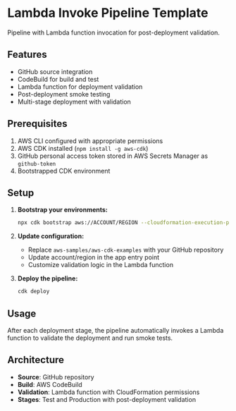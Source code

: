 # Lambda Invoke Pipeline Template

Pipeline with Lambda function invocation for post-deployment validation.

## Features

- GitHub source integration
- CodeBuild for build and test
- Lambda function for deployment validation
- Post-deployment smoke testing
- Multi-stage deployment with validation

## Prerequisites

1. AWS CLI configured with appropriate permissions
2. AWS CDK installed (`npm install -g aws-cdk`)
3. GitHub personal access token stored in AWS Secrets Manager as `github-token`
4. Bootstrapped CDK environment

## Setup

1. **Bootstrap your environments:**
   ```bash
   npx cdk bootstrap aws://ACCOUNT/REGION --cloudformation-execution-policies arn:aws:iam::aws:policy/AdministratorAccess
   ```

2. **Update configuration:**
   - Replace `aws-samples/aws-cdk-examples` with your GitHub repository
   - Update account/region in the app entry point
   - Customize validation logic in the Lambda function

3. **Deploy the pipeline:**
   ```bash
   cdk deploy
   ```

## Usage

After each deployment stage, the pipeline automatically invokes a Lambda function to validate the deployment and run smoke tests.

## Architecture

- **Source**: GitHub repository
- **Build**: AWS CodeBuild
- **Validation**: Lambda function with CloudFormation permissions
- **Stages**: Test and Production with post-deployment validation